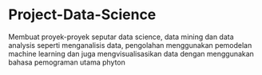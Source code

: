 # Project-Data-Science
Membuat proyek-proyek seputar data science, data mining dan data analysis seperti menganalisis data, pengolahan menggunakan pemodelan machine learning dan juga mengvisualisasikan data dengan menggunakan bahasa pemograman utama phyton
